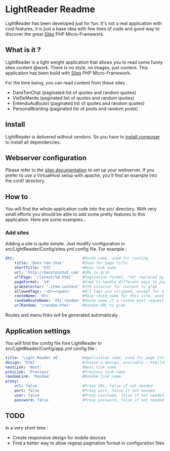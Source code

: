﻿LightReader Readme
=================

LightReader has been developed just for fun. It's not a real application with cool features, it is just a base idea with few lines of code and good way to discover the great [Silex](http://silex.sensiolabs.org "Silex") PHP Micro-Framework.

What is it ?
------------
LightReader is a light weight application that allows you to read some funny sites content @work.
There is no style, no images, just content.
This application has been build with [Silex](http://silex.sensiolabs.org "Silex") PHP Micro-Framework.

For the time being, you can read content from these sites :
* DansTonChat (paginated list of quotes and random quotes)
* VieDeMerde (paginated list of quotes and random quotes)
* EntenduAuBoulot (paginated list of quotes and random quotes)
* PersonalBranling (paginated list of posts and random posts)

Install
-------
LightReader is delivered without vendors. So you have to [install composer](http://getcomposer.org/ "Install composer") to install all dependencies.

Webserver configuration
-----------------------
Please refer to the [silex documentation](http://silex.sensiolabs.org/doc/web_servers.html "Webserver configuration") to set up your webserver.
If you prefer to use a VirtualHost setup with apache, you'll find an example into the conf/ directory.

How to
------
You will find the whole application code into the src/ directory.
With very small efforts you should be able to add some pretty features to this application.
Here are some examples...

### Add sites
Adding a site is quite simple. Just modify configuration in src/LightReader/Config/sites.yml config file. For example :

```yaml
dtc:                              #Route name, used for routing
    title: 'Dans ton chat'        #Used for page title
    shortTitle: 'DTC'             #Menu link name
    url: 'http://danstonchat.com' #URL to grab
    urlPage: '/latest/%d.html'    #Pagination format, "%d" replaced by page number according to pageFormat parameter
    pageFormat: '%d'              #Used to handle different ways to paginate (page number, offset...) %d is page number
    grabSelector: '.item-content' #CSS selector for content to grab
    allowedTags: '<br><span>'     #All tags are stripped, except for allowedTags parameter
    routeName: 'dtc'              #Main route name for this site, used only for url generator
    randomRouteName: 'dtc_random' #Route name if a random post request is enabled, false if not
    urlRandom: '/random.html'     #Random URL to grab
```
Routes and menu links will be generated automaticaly

Application settings
--------------------
You will find the config file fore LightReader in src/LightReader/Config/app.yml config file :

```yaml
title: 'Light Reader v0'          #Application name, used for page title and home page H1
design: 'html'                    #Choose a design, available : html|xml
nextLink: 'Next'                  #Next link name
prevLink: 'Previous'              #Previous link name
randomLink: 'Random'              #Random link name
proxy:
    url: false                    #Proxy URL, false if not needed
    port: false                   #Proxy port, false if not needed
    user: false                   #Proxy username, false if not needed
    password: false               #Proxy password, false if not needed
```

TODO
----
In a very short time :
* Create responsive design for mobile devices
* Find a better way to allow regexp pagination format in configuration files